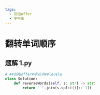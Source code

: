 ```yaml
---
tags:
  - 剑指offer
  - 字符串
---
```


# 翻转单词顺序

## 题解 1.py

```.py
# ##剑指offer#字符串##levele
class Solution:
    def reverseWords(self, s: str) -> str:
        return ' '.join(s.split()[::-1])

```


